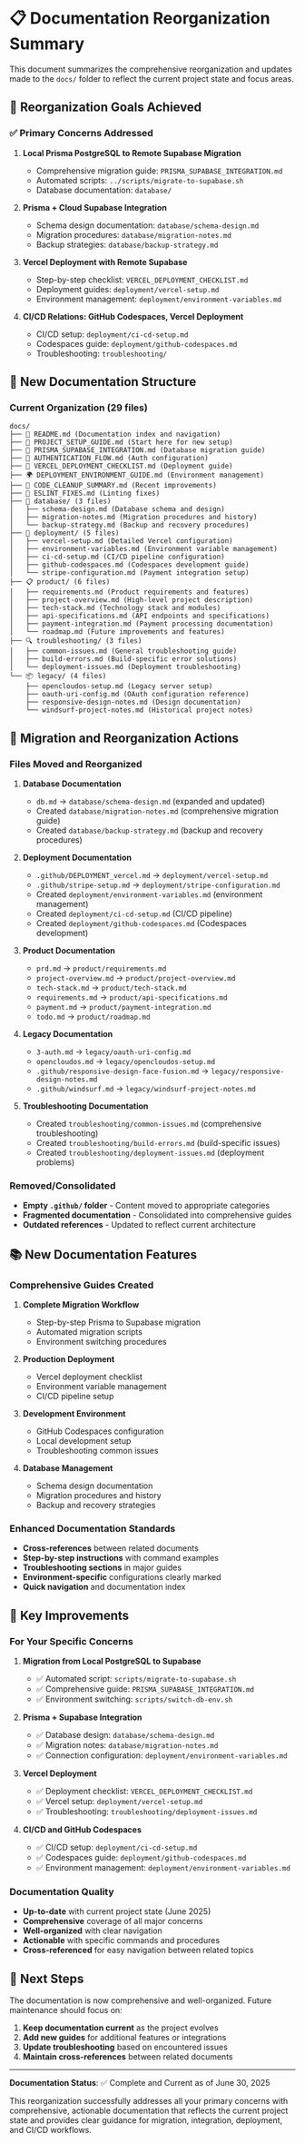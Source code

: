 # 📋 Documentation Reorganization Summary

This document summarizes the comprehensive reorganization and updates made to the `docs/` folder to reflect the current project state and focus areas.

## 🎯 Reorganization Goals Achieved

### ✅ Primary Concerns Addressed

1. **Local Prisma PostgreSQL to Remote Supabase Migration**

   - Comprehensive migration guide: `PRISMA_SUPABASE_INTEGRATION.md`
   - Automated scripts: `../scripts/migrate-to-supabase.sh`
   - Database documentation: `database/`

2. **Prisma + Cloud Supabase Integration**

   - Schema design documentation: `database/schema-design.md`
   - Migration procedures: `database/migration-notes.md`
   - Backup strategies: `database/backup-strategy.md`

3. **Vercel Deployment with Remote Supabase**

   - Step-by-step checklist: `VERCEL_DEPLOYMENT_CHECKLIST.md`
   - Deployment guides: `deployment/vercel-setup.md`
   - Environment management: `deployment/environment-variables.md`

4. **CI/CD Relations: GitHub Codespaces, Vercel Deployment**
   - CI/CD setup: `deployment/ci-cd-setup.md`
   - Codespaces guide: `deployment/github-codespaces.md`
   - Troubleshooting: `troubleshooting/`

## 📂 New Documentation Structure

### Current Organization (29 files)

```text
docs/
├── 📄 README.md (Documentation index and navigation)
├── 🚀 PROJECT_SETUP_GUIDE.md (Start here for new setup)
├── 🔄 PRISMA_SUPABASE_INTEGRATION.md (Database migration guide)
├── 🔐 AUTHENTICATION_FLOW.md (Auth configuration)
├── 🚢 VERCEL_DEPLOYMENT_CHECKLIST.md (Deployment guide)
├── 🌍 DEPLOYMENT_ENVIRONMENT_GUIDE.md (Environment management)
├── 🧹 CODE_CLEANUP_SUMMARY.md (Recent improvements)
├── 🔧 ESLINT_FIXES.md (Linting fixes)
├── 💾 database/ (3 files)
│   ├── schema-design.md (Database schema and design)
│   ├── migration-notes.md (Migration procedures and history)
│   └── backup-strategy.md (Backup and recovery procedures)
├── 🚢 deployment/ (5 files)
│   ├── vercel-setup.md (Detailed Vercel configuration)
│   ├── environment-variables.md (Environment variable management)
│   ├── ci-cd-setup.md (CI/CD pipeline configuration)
│   ├── github-codespaces.md (Codespaces development guide)
│   └── stripe-configuration.md (Payment integration setup)
├── 📋 product/ (6 files)
│   ├── requirements.md (Product requirements and features)
│   ├── project-overview.md (High-level project description)
│   ├── tech-stack.md (Technology stack and modules)
│   ├── api-specifications.md (API endpoints and specifications)
│   ├── payment-integration.md (Payment processing documentation)
│   └── roadmap.md (Future improvements and features)
├── 🔍 troubleshooting/ (3 files)
│   ├── common-issues.md (General troubleshooting guide)
│   ├── build-errors.md (Build-specific error solutions)
│   └── deployment-issues.md (Deployment troubleshooting)
└── 📦 legacy/ (4 files)
    ├── opencloudos-setup.md (Legacy server setup)
    ├── oauth-uri-config.md (OAuth configuration reference)
    ├── responsive-design-notes.md (Design documentation)
    └── windsurf-project-notes.md (Historical project notes)
```

## 🔄 Migration and Reorganization Actions

### Files Moved and Reorganized

1. **Database Documentation**

   - `db.md` → `database/schema-design.md` (expanded and updated)
   - Created `database/migration-notes.md` (comprehensive migration guide)
   - Created `database/backup-strategy.md` (backup and recovery procedures)

2. **Deployment Documentation**

   - `.github/DEPLOYMENT_vercel.md` → `deployment/vercel-setup.md`
   - `.github/stripe-setup.md` → `deployment/stripe-configuration.md`
   - Created `deployment/environment-variables.md` (environment management)
   - Created `deployment/ci-cd-setup.md` (CI/CD pipeline)
   - Created `deployment/github-codespaces.md` (Codespaces development)

3. **Product Documentation**

   - `prd.md` → `product/requirements.md`
   - `project-overview.md` → `product/project-overview.md`
   - `tech-stack.md` → `product/tech-stack.md`
   - `requirements.md` → `product/api-specifications.md`
   - `payment.md` → `product/payment-integration.md`
   - `todo.md` → `product/roadmap.md`

4. **Legacy Documentation**

   - `3-auth.md` → `legacy/oauth-uri-config.md`
   - `opencloudos.md` → `legacy/opencloudos-setup.md`
   - `.github/responsive-design-face-fusion.md` → `legacy/responsive-design-notes.md`
   - `.github/windsurf.md` → `legacy/windsurf-project-notes.md`

5. **Troubleshooting Documentation**
   - Created `troubleshooting/common-issues.md` (comprehensive troubleshooting)
   - Created `troubleshooting/build-errors.md` (build-specific issues)
   - Created `troubleshooting/deployment-issues.md` (deployment problems)

### Removed/Consolidated

- **Empty `.github/` folder** - Content moved to appropriate categories
- **Fragmented documentation** - Consolidated into comprehensive guides
- **Outdated references** - Updated to reflect current architecture

## 📚 New Documentation Features

### Comprehensive Guides Created

1. **Complete Migration Workflow**

   - Step-by-step Prisma to Supabase migration
   - Automated migration scripts
   - Environment switching procedures

2. **Production Deployment**

   - Vercel deployment checklist
   - Environment variable management
   - CI/CD pipeline setup

3. **Development Environment**

   - GitHub Codespaces configuration
   - Local development setup
   - Troubleshooting common issues

4. **Database Management**
   - Schema design documentation
   - Migration procedures and history
   - Backup and recovery strategies

### Enhanced Documentation Standards

- **Cross-references** between related documents
- **Step-by-step instructions** with command examples
- **Troubleshooting sections** in major guides
- **Environment-specific** configurations clearly marked
- **Quick navigation** and documentation index

## 🎯 Key Improvements

### For Your Specific Concerns

1. **Migration from Local PostgreSQL to Supabase**

   - ✅ Automated script: `scripts/migrate-to-supabase.sh`
   - ✅ Comprehensive guide: `PRISMA_SUPABASE_INTEGRATION.md`
   - ✅ Environment switching: `scripts/switch-db-env.sh`

2. **Prisma + Supabase Integration**

   - ✅ Database design: `database/schema-design.md`
   - ✅ Migration notes: `database/migration-notes.md`
   - ✅ Connection configuration: `deployment/environment-variables.md`

3. **Vercel Deployment**

   - ✅ Deployment checklist: `VERCEL_DEPLOYMENT_CHECKLIST.md`
   - ✅ Vercel setup: `deployment/vercel-setup.md`
   - ✅ Troubleshooting: `troubleshooting/deployment-issues.md`

4. **CI/CD and GitHub Codespaces**
   - ✅ CI/CD setup: `deployment/ci-cd-setup.md`
   - ✅ Codespaces guide: `deployment/github-codespaces.md`
   - ✅ Environment management: `deployment/environment-variables.md`

### Documentation Quality

- **Up-to-date** with current project state (June 2025)
- **Comprehensive** coverage of all major concerns
- **Well-organized** with clear navigation
- **Actionable** with specific commands and procedures
- **Cross-referenced** for easy navigation between related topics

## 🔮 Next Steps

The documentation is now comprehensive and well-organized. Future maintenance should focus on:

1. **Keep documentation current** as the project evolves
2. **Add new guides** for additional features or integrations
3. **Update troubleshooting** based on encountered issues
4. **Maintain cross-references** between related documents

---

**Documentation Status**: ✅ Complete and Current as of June 30, 2025

This reorganization successfully addresses all your primary concerns with comprehensive, actionable documentation that reflects the current project state and provides clear guidance for migration, integration, deployment, and CI/CD workflows.
